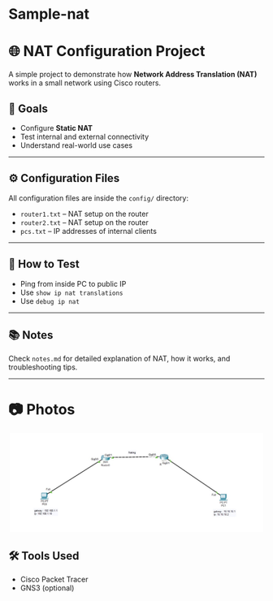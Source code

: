 # Sample-nat
# 🌐 NAT Configuration Project

A simple project to demonstrate how **Network Address Translation (NAT)** works in a small network using Cisco routers.

## 📌 Goals
- Configure **Static NAT**
- Test internal and external connectivity
- Understand real-world use cases

---


## ⚙️ Configuration Files

All configuration files are inside the `config/` directory:
- `router1.txt` – NAT setup on the router
- `router2.txt` – NAT setup on the router
- `pcs.txt` – IP addresses of internal clients

---

## 🧪 How to Test
- Ping from inside PC to public IP
- Use `show ip nat translations`
- Use `debug ip nat`

---

## 📚 Notes

Check `notes.md` for detailed explanation of NAT, how it works, and troubleshooting tips.

---

# 📷 Photos

<p align="center">
  <img src="images/nat.jpg" width="500" alt="Diagram" />
</p>

## 🛠 Tools Used
- Cisco Packet Tracer
- GNS3 (optional)
